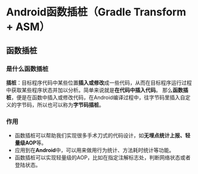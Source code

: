 # Android函数插桩（Gradle Transform + ASM）

## 函数插桩

### 是什么函数插桩
**插桩**：目标程序代码中某些位置**插入或修改**成一些代码，从而在目标程序运行过程中获取某些程序状态并加以分析。简单来说就是**在代码中插入代码**。
那么**函数插桩**，便是在函数中插入或修改代码，在Android编译过程中，往字节码里插入自定义的字节码，所以也可以称为**字节码插桩**。

### 作用
* 函数插桩可以帮助我们实现很多手术刀式的代码设计，如**无埋点统计上报、轻量级AOP**等。
* 应用到在**Android**中，可以用来做用行为统计、方法耗时统计等功能。
* 函数插桩可以实现轻量级的AOP，比如在指定注解标志处，判断网络状态或者登陆状态。
